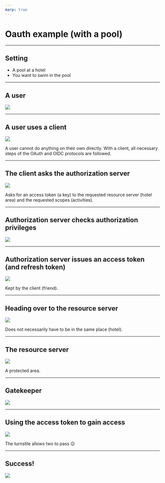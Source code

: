 ```yaml
---
marp: true
---
```


# Oauth example (with a pool)

---

## Setting

- A pool at a hotel
- You want to swim in the pool

---

## A user

![](./00058-776906947.png)

---

## A user uses a client

![](./00081-805002221_alt.png)

A user cannot do anything on their own directly. With a client, all necessary steps of the OAuth and OIDC protocols are followed.

---

## The client asks the authorization server

![](./00088-963109044_alt.png)

Asks for an access token (a key) to the requested resource server (hotel area) and the requested scopes (activities).

---

## Authorization server checks authorization privileges

![](./00116-2204405606.png)

---

## Authorization server issues an access token (and refresh token)

![](./00133-1873062582.png)

Kept by the client (friend).

---

## Heading over to the resource server

![](./00064-4025594515.png)

Does not necessarily have to be in the same place (hotel).

---

## The resource server

![](./00067-2073054548.png)

A protected area.

---

## Gatekeeper

![](./00065-4149652628.png)

---

## Using the access token to gain access

![](./00143-3133792943.png)

The turnstile allows two to pass 😉

---

## Success!

![](./00151-3903614175.png)
